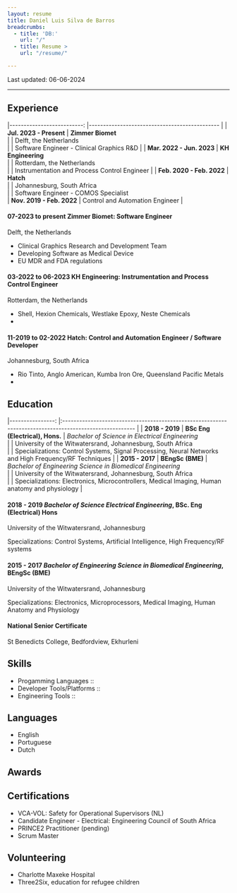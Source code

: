 ```yaml
---
layout: resume
title: Daniel Luis Silva de Barros
breadcrumbs:
  - title: 'DB:'
    url: "/"
  - title: Resume >
    url: "/resume/"

---
```


<style>
td, th {
   padding: 5px;
   border: none!important;
}
</style>


Last updated: 06-06-2024

---

## Experience

|--------------------------:	|----------------------------------------------	|
|   **Jul. 2023 - Present** 	| **Zimmer Biomet**                            	\
|                           	| Delft, the Netherlands                       	\
|                           	| Software Engineer - Clinical Graphics R&D    	|
| **Mar. 2022 - Jun. 2023** 	| **KH Engineering**                           	\
|                           	| Rotterdam, the Netherlands                   	\
|                           	| Instrumentation and Process Control Engineer 	|
| **Feb. 2020 - Feb. 2022** 	| **Hatch**                                    	\
|                           	| Johannesburg, South Africa                   	\
|                           	| Software Engineer - COMOS Specialist         	\
| **Nov. 2019 - Feb. 2022** 	| Control and Automation Engineer              	|

#### 07-2023 to present Zimmer Biomet: Software Engineer
Delft, the Netherlands
- Clinical Graphics Research and Development Team
- Developing Software as Medical Device
- EU MDR and FDA regulations


#### 03-2022 to 06-2023 KH Engineering: Instrumentation and Process Control Engineer
Rotterdam, the Netherlands
- Shell, Hexion Chemicals, Westlake Epoxy, Neste Chemicals
- 

#### 11-2019 to 02-2022 Hatch: Control and Automation Engineer / Software Developer
Johannesburg, South Africa
- Rio Tinto, Anglo American, Kumba Iron Ore, Queensland Pacific Metals
- 

## Education

|----------------:	|:-------------------------------------------------------------------------------------------------------	|
| **2018 - 2019** 	| **BSc Eng (Electrical), Hons.** \| *Bachelor of Science in Electrical Engineering*                    	\
|                 	| University of the Witwatersrand, Johannesburg, South Africa                                           	\
|                 	| Specializations: Control Systems, Signal Processing, Neural Networks and High Frequency/RF Techniques 	|
| **2015 - 2017** 	| **BEngSc (BME)** \| *Bachelor of Engineering Science in Biomedical Engineering*                       	\
|                 	| University of the Witwatersrand, Johannesburg, South Africa                                           	\
|                 	| Specializations: Electronics, Microcontrollers, Medical Imaging, Human anatomy and physiology         	|

#### 2018 - 2019 *Bachelor of Science Electrical Engineering*, **BSc. Eng (Electrical) Hons** 
University of the Witwatersrand, Johannesburg

Specializations: Control Systems, Artificial Intelligence, High Frequency/RF systems

#### 2015 - 2017 *Bachelor of Engineering Science in Biomedical Engineering*, **BEngSc (BME)** 
University of the Witwatersrand, Johannesburg

Specializations: Electronics, Microprocessors, Medical Imaging, Human Anatomy and Physiology


#### National Senior Certificate
St Benedicts College, Bedfordview, Ekhurleni

## Skills
- Progamming Languages ::
- Developer Tools/Platforms ::
- Engineering Tools ::

## Languages
- English
- Portuguese
- Dutch
  
## Awards

## Certifications
- VCA-VOL: Safety for Operational Supervisors (NL)
- Candidate Engineer - Electrical: Engineering Council of South Africa
- PRINCE2 Practitioner (pending)
- Scrum Master


## Volunteering
- Charlotte Maxeke Hospital
- Three2Six, education for refugee children